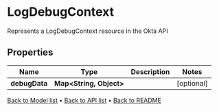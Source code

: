 

# LogDebugContext

Represents a LogDebugContext resource in the Okta API

## Properties

| Name | Type | Description | Notes |
|------------ | ------------- | ------------- | -------------|
|**debugData** | **Map&lt;String, Object&gt;** |  |  [optional] |



[Back to Model list](../README.md#documentation-for-models) &#8226; [Back to API list](../README.md#documentation-for-api-endpoints) &#8226; [Back to README](../README.md)


